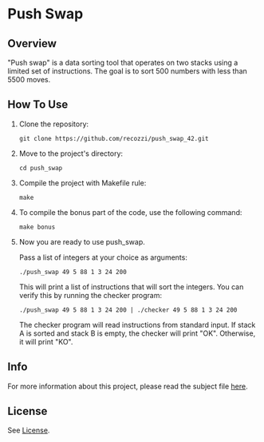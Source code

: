 <h1>Push Swap</h1>
<h2>Overview</h2>
"Push swap" is a data sorting tool that operates on two stacks using a limited set of instructions. The goal is to sort 500 numbers with less than 5500 moves.
<h2>How To Use</h2>
<ol>
  <li>Clone the repository:</li>
  <pre><code>git clone https://github.com/recozzi/push_swap_42.git</code></pre>
  <li>Move to the project's directory:</li>
  <pre><code>cd push_swap</code></pre>
  <li>Compile the project with Makefile rule:</li>
  <pre><code>make</code></pre>
  <li>To compile the bonus part of the code, use the following command:</li>
  <pre><code>make bonus</code></pre>
  <li>Now you are ready to use push_swap.</li>
  <p>Pass a list of integers at your choice as arguments:</p>
  <pre><code>./push_swap 49 5 88 1 3 24 200</code></pre>
  <p>This will print a list of instructions that will sort the integers. You can verify this by running the checker program:</p>
  <pre><code>./push_swap 49 5 88 1 3 24 200 | ./checker 49 5 88 1 3 24 200</code></pre>
  <p>The checker program will read instructions from standard input. If stack A is sorted and stack B is empty, the checker will print "OK". Otherwise, it will print "KO".</p>
</ol>
<h2>Info</h2>
For more information about this project, please read the subject file <a href="https://github.com/recozzi/push_swap_42/blob/main/en.subject.pdf">here</a>.
<h2>License</h2>
See <a href="https://github.com/recozzi/push_swap_42/blob/main/LICENSE">License</a>.
